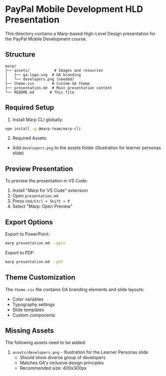 # PayPal Mobile Development HLD Presentation

This directory contains a Marp-based High-Level Design presentation for the PayPal Mobile Development course.

## Structure

```
marp/
├── assets/           # Images and resources
│   ├── ga-logo.svg  # GA branding
│   └── developers.png (needed)
├── theme.css        # Custom GA theme
├── presentation.md  # Main presentation content
└── README.md       # This file
```

## Required Setup

1. Install Marp CLI globally:
```bash
npm install -g @marp-team/marp-cli
```

2. Required Assets:
- Add `developers.png` to the assets folder (illustration for learner personas slide)

## Preview Presentation

To preview the presentation in VS Code:
1. Install "Marp for VS Code" extension
2. Open `presentation.md`
3. Press `Cmd/Ctrl + Shift + P`
4. Select "Marp: Open Preview"

## Export Options

Export to PowerPoint:
```bash
marp presentation.md --pptx
```

Export to PDF:
```bash
marp presentation.md --pdf
```

## Theme Customization

The `theme.css` file contains GA branding elements and slide layouts:
- Color variables
- Typography settings
- Slide templates
- Custom components

## Missing Assets

The following assets need to be added:
1. `assets/developers.png` - Illustration for the Learner Personas slide
   - Should show diverse group of developers
   - Matches GA's inclusive design principles
   - Recommended size: 400x300px
